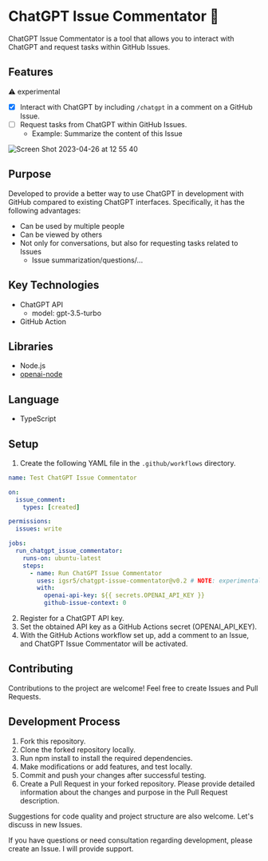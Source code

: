 # ChatGPT Issue Commentator 🤖

ChatGPT Issue Commentator is a tool that allows you to interact with ChatGPT and request tasks within GitHub Issues.

## Features
⚠️ experimental

- [X] Interact with ChatGPT by including `/chatgpt` in a comment on a GitHub Issue.
- [ ] Request tasks from ChatGPT within GitHub Issues.
  - Example: Summarize the content of this Issue

![Screen Shot 2023-04-26 at 12 55 40](https://user-images.githubusercontent.com/66525257/234466054-9473eee8-8406-43e0-bd78-fd2ebe441b0a.png)

## Purpose

Developed to provide a better way to use ChatGPT in development with GitHub compared to existing ChatGPT interfaces. Specifically, it has the following advantages:

- Can be used by multiple people
- Can be viewed by others
- Not only for conversations, but also for requesting tasks related to Issues
  - Issue summarization/questions/...

## Key Technologies

- ChatGPT API
  - model: gpt-3.5-turbo
- GitHub Action

## Libraries

- Node.js
- [openai-node](https://github.com/openai/openai-node)

## Language

- TypeScript

## Setup

1. Create the following YAML file in the `.github/workflows` directory.

```yaml
name: Test ChatGPT Issue Commentator

on:
  issue_comment:
    types: [created]

permissions:
  issues: write

jobs:
  run_chatgpt_issue_commentator:
    runs-on: ubuntu-latest
    steps:
      - name: Run ChatGPT Issue Commentator
        uses: igsr5/chatgpt-issue-commentator@v0.2 # NOTE: experimental
        with:
          openai-api-key: ${{ secrets.OPENAI_API_KEY }}
          github-issue-context: 0
```

2. Register for a ChatGPT API key.
3. Set the obtained API key as a GitHub Actions secret (OPENAI_API_KEY).
4. With the GitHub Actions workflow set up, add a comment to an Issue, and ChatGPT Issue Commentator will be activated.

## Contributing
Contributions to the project are welcome! Feel free to create Issues and Pull Requests.

## Development Process
1. Fork this repository.
2. Clone the forked repository locally.
3. Run npm install to install the required dependencies.
4. Make modifications or add features, and test locally.
5. Commit and push your changes after successful testing.
6. Create a Pull Request in your forked repository. Please provide detailed information about the changes and purpose in the Pull Request description.

Suggestions for code quality and project structure are also welcome. Let's discuss in new Issues.

If you have questions or need consultation regarding development, please create an Issue. I will provide support.
